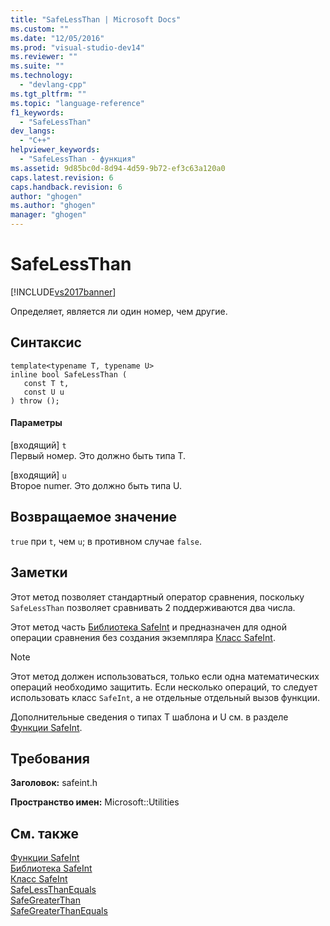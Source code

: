 ```yaml
---
title: "SafeLessThan | Microsoft Docs"
ms.custom: ""
ms.date: "12/05/2016"
ms.prod: "visual-studio-dev14"
ms.reviewer: ""
ms.suite: ""
ms.technology: 
  - "devlang-cpp"
ms.tgt_pltfrm: ""
ms.topic: "language-reference"
f1_keywords: 
  - "SafeLessThan"
dev_langs: 
  - "C++"
helpviewer_keywords: 
  - "SafeLessThan - функция"
ms.assetid: 9d85bc0d-8d94-4d59-9b72-ef3c63a120a0
caps.latest.revision: 6
caps.handback.revision: 6
author: "ghogen"
ms.author: "ghogen"
manager: "ghogen"
---
```

# SafeLessThan
[!INCLUDE[vs2017banner](../assembler/inline/includes/vs2017banner.md)]

Определяет, является ли один номер, чем другие.  
  
## Синтаксис  
  
```  
template<typename T, typename U>  
inline bool SafeLessThan (  
   const T t,  
   const U u  
) throw ();  
```  
  
#### Параметры  
 \[входящий\] `t`  
 Первый номер.  Это должно быть типа T.  
  
 \[входящий\] `u`  
 Второе numer.  Это должно быть типа U.  
  
## Возвращаемое значение  
 `true` при `t`, чем `u`; в противном случае `false`.  
  
## Заметки  
 Этот метод позволяет стандартный оператор сравнения, поскольку `SafeLessThan` позволяет сравнивать 2 поддерживаются два числа.  
  
 Этот метод часть [Библиотека SafeInt](../windows/safeint-library.md) и предназначен для одной операции сравнения без создания экземпляра [Класс SafeInt](../windows/safeint-class.md).  
  
> [!NOTE]
>  Этот метод должен использоваться, только если одна математических операций необходимо защитить.  Если несколько операций, то следует использовать класс `SafeInt`, а не отдельные отдельный вызов функции.  
  
 Дополнительные сведения о типах T шаблона и U см. в разделе [Функции SafeInt](../windows/safeint-functions.md).  
  
## Требования  
 **Заголовок:** safeint.h  
  
 **Пространство имен:** Microsoft::Utilities  
  
## См. также  
 [Функции SafeInt](../windows/safeint-functions.md)   
 [Библиотека SafeInt](../windows/safeint-library.md)   
 [Класс SafeInt](../windows/safeint-class.md)   
 [SafeLessThanEquals](../windows/safelessthanequals.md)   
 [SafeGreaterThan](../windows/safegreaterthan.md)   
 [SafeGreaterThanEquals](../windows/safegreaterthanequals.md)